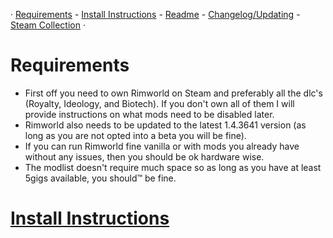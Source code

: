 · [Requirements](https://github.com/H0wd3n/Boomalope-Blues/blob/main/Requirements.md) - [Install Instructions](https://github.com/H0wd3n/Boomalope-Blues/blob/main/Install-Instructions.md) - [Readme](https://github.com/H0wd3n/Boomalope-Blues/blob/main/README.md) - [Changelog/Updating](https://github.com/H0wd3n/Boomalope-Blues/blob/main/Updating%20-%20Changelog.md) - [Steam Collection](https://steamcommunity.com/sharedfiles/filedetails/?id=2950431243) ·
# Requirements
 - First off you need to own Rimworld on Steam and preferably all the dlc's (Royalty, Ideology, and Biotech). If you don't own all of them I will provide instructions on what mods need to be disabled later.
 - Rimworld also needs to be updated to the latest 1.4.3641 version (as long as you are not opted into a beta you will be fine).
 - If you can run Rimworld fine vanilla or with mods you already have without any issues, then you should be ok hardware wise.
 - The modlist doesn't require much space so as long as you have at least 5gigs available, you should™ be fine.
# [Install Instructions](https://github.com/H0wd3n/Boomalope-Blues/blob/main/Install-Instructions.md)
